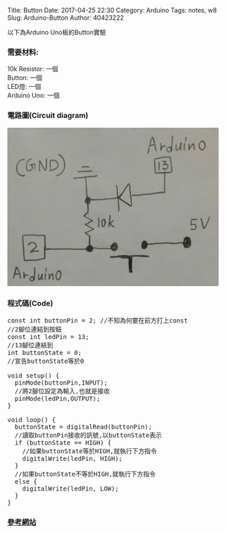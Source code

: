 Title: Button
Date: 2017-04-25 22:30
Category: Arduino
Tags: notes, w8
Slug: Arduino-Button
Author: 40423222

以下為Arduino Uno板的Button實驗

<!-- PELICAN_END_SUMMARY -->

### 需要材料:
10k Resistor: 一個<br/>
Button: 一個<br/>
LED燈: 一個<br/>
Arduino Uno: 一個

### 電路圖(Circuit diagram)

<img src="./../data/Arduino/Button/Circuit diagram.png" width="480" />

### 程式碼(Code)

<pre class="brush: python">
const int buttonPin = 2; //不知為何要在前方打上const
//2腳位連結到按鈕
const int ledPin = 13;
//13腳位連結到
int buttonState = 0;
//宣告buttonState等於0

void setup() {
  pinMode(buttonPin,INPUT);
  //將2腳位設定為輸入,也就是接收
  pinMode(ledPin,OUTPUT);
}

void loop() {
  buttonState = digitalRead(buttonPin);
  //讀取buttonPin接收的訊號,以buttonState表示
  if (buttonState == HIGH) {
    //如果buttonState等於HIGH,就執行下方指令
    digitalWrite(ledPin, HIGH); 
  }
  //如果buttonState不等於HIGH,就執行下方指令
  else {
    digitalWrite(ledPin, LOW);
  }
}
</pre>

### <a href="http://coopermaa2nd.blogspot.tw/2010/12/arduino-lab2-led.html">參考網站</a>